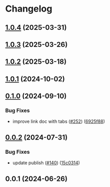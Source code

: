 # Changelog


## [1.0.4](https://github.com/ogcio/govie-ds/compare/prettier-config-v1.0.3...prettier-config-v1.0.4) (2025-03-31)

## [1.0.3](https://github.com/ogcio/govie-ds/compare/prettier-config-v1.0.2...prettier-config-v1.0.3) (2025-03-26)

## [1.0.2](https://github.com/ogcio/govie-ds/compare/prettier-config-v1.0.1...prettier-config-v1.0.2) (2025-03-18)

## [1.0.1](https://github.com/ogcio/govie-ds/compare/prettier-config-v1.0.0...prettier-config-v1.0.1) (2024-10-02)

## [0.1.0](https://github.com/ogcio/govie-ds/compare/@govie-ds/prettier-config-0.0.2...@govie-ds/prettier-config-0.1.0) (2024-09-10)


### Bug Fixes

* improve link doc with tabs ([#252](https://github.com/ogcio/govie-ds/issues/252)) ([6925f88](https://github.com/ogcio/govie-ds/commit/6925f88ee92b7fbc717731cb550a7fe5efa636c4))

## [0.0.2](https://github.com/ogcio/govie-ds/compare/@govie-ds/prettier-config-0.0.1...@govie-ds/prettier-config-0.0.2) (2024-07-31)


### Bug Fixes

* update publish ([#140](https://github.com/ogcio/govie-ds/issues/140)) ([15c0314](https://github.com/ogcio/govie-ds/commit/15c0314f4e80ddada32da80ae5b9d088612eb256))



## 0.0.1 (2024-06-26)
